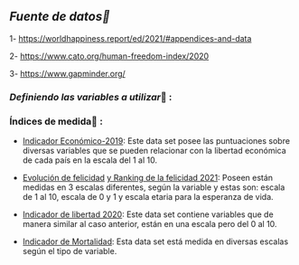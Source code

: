 ## *Fuente de datos:mag_right:*

1- <https://worldhappiness.report/ed/2021/#appendices-and-data>

2- <https://www.cato.org/human-freedom-index/2020>

3- <https://www.gapminder.org/>

### *Definiendo las variables a utilizar*:green_book: :

### Índices de medida:abacus: :

-   [Indicador Económico-2019](https://www.fraserinstitute.org/economic-freedom/dataset?geozone=world&year=2019&page=dataset&min-year=2&max-year=0&filter=0&sort-field=sizeOfGovernment&sort-reversed=1): Este data set posee las puntuaciones sobre diversas variables que se pueden relacionar con la libertad económica de cada país en la escala del 1 al 10.

-   [Evolución de felicidad](https://worldhappiness.report/ed/2020/#appendices-and-data) [y Ranking de la felicidad 2021](https://worldhappiness.report/ed/2021/): Poseen están medidas en 3 escalas diferentes, según la variable y estas son: escala de 1 al 10, escala de 0 y 1 y escala etaria para la esperanza de vida.

-   [Indicador de libertad 2020](https://www.cato.org/human-freedom-index/2020): Este data set contiene variables que de manera similar al caso anterior, están en una escala pero del 0 al 10.

-   [Indicador de Mortalidad](https://worldhappiness.report/ed/2021/): Esta data set está medida en diversas escalas según el tipo de variable.
